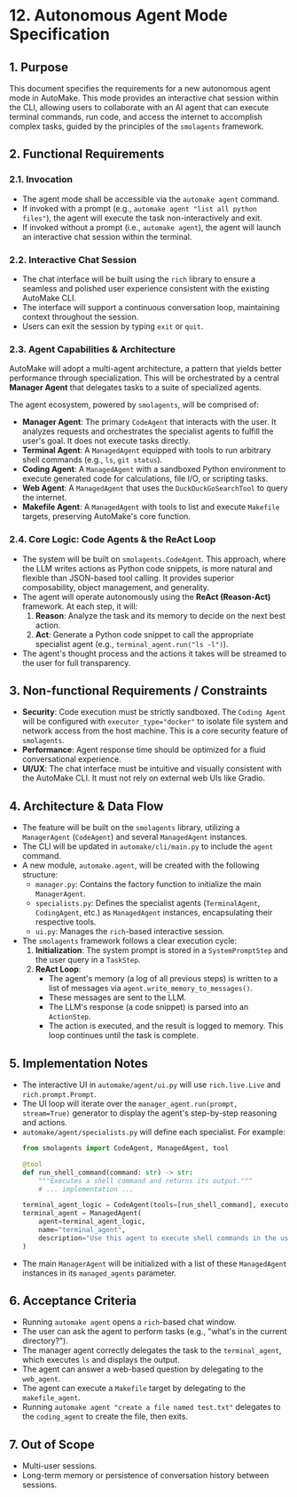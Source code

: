 # 12. Autonomous Agent Mode Specification

## 1. Purpose
This document specifies the requirements for a new autonomous agent mode in AutoMake. This mode provides an interactive chat session within the CLI, allowing users to collaborate with an AI agent that can execute terminal commands, run code, and access the internet to accomplish complex tasks, guided by the principles of the `smolagents` framework.

## 2. Functional Requirements

### 2.1. Invocation
- The agent mode shall be accessible via the `automake agent` command.
- If invoked with a prompt (e.g., `automake agent "list all python files"`), the agent will execute the task non-interactively and exit.
- If invoked without a prompt (i.e., `automake agent`), the agent will launch an interactive chat session within the terminal.

### 2.2. Interactive Chat Session
- The chat interface will be built using the `rich` library to ensure a seamless and polished user experience consistent with the existing AutoMake CLI.
- The interface will support a continuous conversation loop, maintaining context throughout the session.
- Users can exit the session by typing `exit` or `quit`.

### 2.3. Agent Capabilities & Architecture
AutoMake will adopt a multi-agent architecture, a pattern that yields better performance through specialization. This will be orchestrated by a central **Manager Agent** that delegates tasks to a suite of specialized agents.

The agent ecosystem, powered by `smolagents`, will be comprised of:
- **Manager Agent**: The primary `CodeAgent` that interacts with the user. It analyzes requests and orchestrates the specialist agents to fulfill the user's goal. It does not execute tasks directly.
- **Terminal Agent**: A `ManagedAgent` equipped with tools to run arbitrary shell commands (e.g., `ls`, `git status`).
- **Coding Agent**: A `ManagedAgent` with a sandboxed Python environment to execute generated code for calculations, file I/O, or scripting tasks.
- **Web Agent**: A `ManagedAgent` that uses the `DuckDuckGoSearchTool` to query the internet.
- **Makefile Agent**: A `ManagedAgent` with tools to list and execute `Makefile` targets, preserving AutoMake's core function.

### 2.4. Core Logic: Code Agents & the ReAct Loop
- The system will be built on `smolagents.CodeAgent`. This approach, where the LLM writes actions as Python code snippets, is more natural and flexible than JSON-based tool calling. It provides superior composability, object management, and generality.
- The agent will operate autonomously using the **ReAct (Reason-Act)** framework. At each step, it will:
    1.  **Reason**: Analyze the task and its memory to decide on the next best action.
    2.  **Act**: Generate a Python code snippet to call the appropriate specialist agent (e.g., `terminal_agent.run("ls -l")`).
- The agent's thought process and the actions it takes will be streamed to the user for full transparency.

## 3. Non-functional Requirements / Constraints
- **Security**: Code execution must be strictly sandboxed. The `Coding Agent` will be configured with `executor_type="docker"` to isolate file system and network access from the host machine. This is a core security feature of `smolagents`.
- **Performance**: Agent response time should be optimized for a fluid conversational experience.
- **UI/UX**: The chat interface must be intuitive and visually consistent with the AutoMake CLI. It must not rely on external web UIs like Gradio.

## 4. Architecture & Data Flow
- The feature will be built on the `smolagents` library, utilizing a `ManagerAgent` (`CodeAgent`) and several `ManagedAgent` instances.
- The CLI will be updated in `automake/cli/main.py` to include the `agent` command.
- A new module, `automake.agent`, will be created with the following structure:
  - `manager.py`: Contains the factory function to initialize the main `ManagerAgent`.
  - `specialists.py`: Defines the specialist agents (`TerminalAgent`, `CodingAgent`, etc.) as `ManagedAgent` instances, encapsulating their respective tools.
  - `ui.py`: Manages the `rich`-based interactive session.
- The `smolagents` framework follows a clear execution cycle:
    1. **Initialization**: The system prompt is stored in a `SystemPromptStep` and the user query in a `TaskStep`.
    2. **ReAct Loop**:
        - The agent's memory (a log of all previous steps) is written to a list of messages via `agent.write_memory_to_messages()`.
        - These messages are sent to the LLM.
        - The LLM's response (a code snippet) is parsed into an `ActionStep`.
        - The action is executed, and the result is logged to memory.
    This loop continues until the task is complete.

## 5. Implementation Notes
- The interactive UI in `automake/agent/ui.py` will use `rich.live.Live` and `rich.prompt.Prompt`.
- The UI loop will iterate over the `manager_agent.run(prompt, stream=True)` generator to display the agent's step-by-step reasoning and actions.
- `automake/agent/specialists.py` will define each specialist. For example:
  ```python
  from smolagents import CodeAgent, ManagedAgent, tool

  @tool
  def run_shell_command(command: str) -> str:
      """Executes a shell command and returns its output."""
      # ... implementation ...

  terminal_agent_logic = CodeAgent(tools=[run_shell_command], executor_type="docker")
  terminal_agent = ManagedAgent(
      agent=terminal_agent_logic,
      name="terminal_agent",
      description="Use this agent to execute shell commands in the user's terminal."
  )
  ```
- The main `ManagerAgent` will be initialized with a list of these `ManagedAgent` instances in its `managed_agents` parameter.

## 6. Acceptance Criteria
- Running `automake agent` opens a `rich`-based chat window.
- The user can ask the agent to perform tasks (e.g., "what's in the current directory?").
- The manager agent correctly delegates the task to the `terminal_agent`, which executes `ls` and displays the output.
- The agent can answer a web-based question by delegating to the `web_agent`.
- The agent can execute a `Makefile` target by delegating to the `makefile_agent`.
- Running `automake agent "create a file named test.txt"` delegates to the `coding_agent` to create the file, then exits.

## 7. Out of Scope
- Multi-user sessions.
- Long-term memory or persistence of conversation history between sessions.
